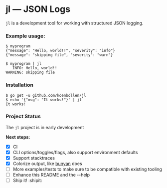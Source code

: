 # jl — JSON Logs

`jl` is a development tool for working with structured JSON logging.

### Example usage:

    $ myprogram
    {"message": "Hello, world!!", "severity": "info"}
    {"message": "skipping file", "severity": "warn"}

    $ myprogram | jl
       INFO: Hello, world!!
    WARNING: skipping file

### Installation

    $ go get -u github.com/koenbollen/jl
    $ echo '{"msg": "It works!"}' | jl
    It works!

### Project Status

The `jl` project is in early development

**Next steps:**

- [X] CI
- [X] CLI options/toggles/flags, also support environment defaults
- [X] Support stacktraces
- [X] Colorize output, like [bunyan](https://github.com/trentm/node-bunyan) does
- [ ] More examples/tests to make sure to be compatible with existing tooling
- [ ] Enhance this README and the --help
- [ ] Ship it! :shipit:
